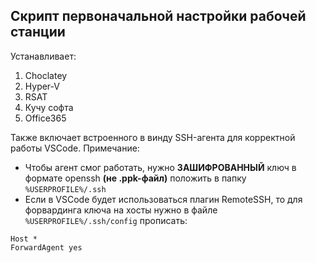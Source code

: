 ## Скрипт первоначальной настройки рабочей станции

Устанавливает:
1. Choclatey
1. Hyper-V
2. RSAT
3. Кучу софта
4. Office365

Также включает встроенного в винду SSH-агента для корректной работы VSCode.
Примечание:
- Чтобы агент смог работать, нужно **ЗАШИФРОВАННЫЙ** ключ в формате openssh **(не .ppk-файл)** положить в папку `%USERPROFILE%/.ssh`
- Если в VSCode будет использоваться плагин RemoteSSH, то для форвардинга ключа на хосты нужно в файле `%USERPROFILE%/.ssh/config` прописать:
```
Host *
ForwardAgent yes
```